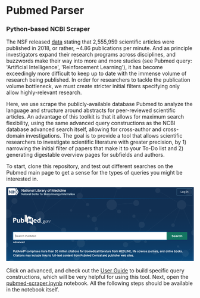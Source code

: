 # Pubmed Parser
### Python-based NCBI Scraper

The NSF released [data](https://ncses.nsf.gov/pubs/nsb20206/data) stating that 2,555,959 scientific articles were published in 2018, or rather, \~4.86 publications per minute. And as principle investigators expand their research programs across disciplines, and buzzwords make their way into more and more studies (see Pubmed query: 'Artificial Intelligence', 'Reinforcement Learning'), it has become exceedingly more difficult to keep up to date with the immense volume of research being published. In order for researchers to tackle the publication volume bottleneck, we must create stricter initial filters specifying only allow highly-relevant research. 

Here, we use scrape the publicly-available database Pubmed to analyze the language and structure around abstracts for peer-reviewed scientific articles. An advantage of this toolkit is that it allows for maximum search flexibility, using the same advanced query constructions as the NCBI database advanced search itself, allowing for cross-author and cross-domain investigations. The goal is to provide a tool that allows scientific researchers to investigate scientific literature with greater precision, by 1) narrowing the initial filter of papers that make it to your To-Do list and 2) generating digestable overview pages for subfields and authors. 

To start, clone this repository, and test out different searches on the Pubmed main page to get a sense for the types of queries you might be interested in.

![Selected dataset (though others are compatible as well for this code](docs/images/PubmedHeader.png)

Click on advanced, and check out the [User Guide](https://pubmed.ncbi.nlm.nih.gov/help/) to build specific query constructions, which will be very helpful for using this tool. Next, open the [pubmed-scraper.ipynb](pubmed-scraper.ipynb) notebook. All the following steps should be available in the notebook itself.
